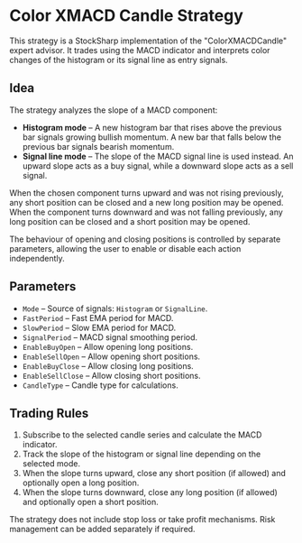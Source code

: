 # Color XMACD Candle Strategy

This strategy is a StockSharp implementation of the "ColorXMACDCandle" expert advisor. It trades using the MACD indicator and interprets color changes of the histogram or its signal line as entry signals.

## Idea

The strategy analyzes the slope of a MACD component:

- **Histogram mode** – A new histogram bar that rises above the previous bar signals growing bullish momentum. A new bar that falls below the previous bar signals bearish momentum.
- **Signal line mode** – The slope of the MACD signal line is used instead. An upward slope acts as a buy signal, while a downward slope acts as a sell signal.

When the chosen component turns upward and was not rising previously, any short position can be closed and a new long position may be opened. When the component turns downward and was not falling previously, any long position can be closed and a short position may be opened.

The behaviour of opening and closing positions is controlled by separate parameters, allowing the user to enable or disable each action independently.

## Parameters

- `Mode` – Source of signals: `Histogram` or `SignalLine`.
- `FastPeriod` – Fast EMA period for MACD.
- `SlowPeriod` – Slow EMA period for MACD.
- `SignalPeriod` – MACD signal smoothing period.
- `EnableBuyOpen` – Allow opening long positions.
- `EnableSellOpen` – Allow opening short positions.
- `EnableBuyClose` – Allow closing long positions.
- `EnableSellClose` – Allow closing short positions.
- `CandleType` – Candle type for calculations.

## Trading Rules

1. Subscribe to the selected candle series and calculate the MACD indicator.
2. Track the slope of the histogram or signal line depending on the selected mode.
3. When the slope turns upward, close any short position (if allowed) and optionally open a long position.
4. When the slope turns downward, close any long position (if allowed) and optionally open a short position.

The strategy does not include stop loss or take profit mechanisms. Risk management can be added separately if required.
